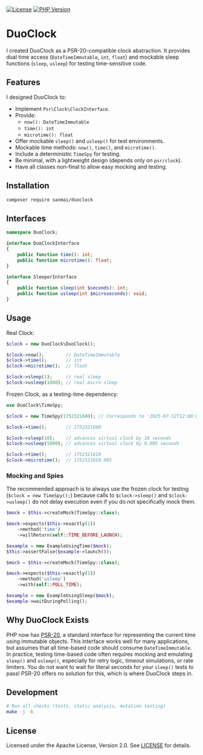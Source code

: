 [![License](https://img.shields.io/github/license/sanmai/duoclock.svg)](LICENSE)
[![PHP Version](https://img.shields.io/packagist/php-v/sanmai/duoclock.svg)](https://packagist.org/packages/sanmai/duoclock)

# DuoClock

I created DuoClock as a PSR-20-compatible clock abstraction. It provides dual time access (`DateTimeImmutable`, `int`, `float`) and mockable sleep functions (`sleep`, `usleep`) for testing time-sensitive code.

## Features

I designed DuoClock to:

* Implement `Psr\Clock\ClockInterface`.
* Provide:
  * `now(): DateTimeImmutable`
  * `time(): int`
  * `microtime(): float`
* Offer mockable `sleep()` and `usleep()` for test environments.
* Mockable time methods: `now()`, `time()`, and `microtime()`.
* Include a deterministic `TimeSpy` for testing.
* Be minimal, with a lightweight design (depends only on `psr/clock`).
* Have all classes non-final to allow easy mocking and testing.

## Installation

```bash
composer require sanmai/duoclock
```

## Interfaces

```php
namespace DuoClock;

interface DuoClockInterface
{
    public function time(): int;
    public function microtime(): float;
}

interface SleeperInterface
{
    public function sleep(int $seconds): int;
    public function usleep(int $microseconds): void;
}
```


## Usage

Real Clock:

```php
$clock = new DuoClock\DuoClock();

$clock->now();        // DateTimeImmutable
$clock->time();       // int
$clock->microtime();  // float

$clock->sleep(1);     // real sleep
$clock->usleep(1000); // real micro-sleep
```

Frozen Clock, as a testing-time dependency:

```php
use DuoClock\TimeSpy;

$clock = new TimeSpy(1752321600); // Corresponds to '2025-07-12T12:00:00Z'

$clock->time();       // 1752321600

$clock->sleep(10);    // advances virtual clock by 10 seconds
$clock->usleep(5000); // advances virtual clock by 0.005 seconds

$clock->time();       // 1752321610
$clock->microtime();  // 1752321610.005
```

### Mocking and Spies

The recommended approach is to always use the frozen clock for testing (`$clock = new TimeSpy();`) because calls to `$clock->sleep()` and `$clock->usleep()` do not delay execution even if you do not specifically mock them.

```php
$mock = $this->createMock(TimeSpy::class);

$mock->expects($this->exactly(1))
    ->method('time')
    ->willReturn(self::TIME_BEFORE_LAUNCH);

$example = new ExampleUsingTime($mock);
$this->assertFalse($example->launch());
```

```php
$mock = $this->createMock(TimeSpy::class);

$mock->expects($this->exactly(1))
    ->method('usleep')
    ->with(self::POLL_TIME);

$example = new ExampleUsingSleep($mock);
$example->waitDuringPolling();
```

## Why DuoClock Exists

PHP now has [PSR-20](https://www.php-fig.org/psr/psr-20/), a standard interface for representing the current time using immutable objects. This interface works well for many applications, but assumes that all time-based code should consume `DateTimeImmutable`. In practice, testing time-based code often requires mocking and emulating `sleep()` and `usleep()`, especially for retry logic, timeout simulations, or rate limiters. You do not want to wait for literal seconds for your `sleep()` tests to pass! PSR-20 offers no solution for this, which is where DuoClock steps in.

## Development

```bash
# Run all checks (tests, static analysis, mutation testing)
make -j -k
```

## License

Licensed under the Apache License, Version 2.0. See [LICENSE](LICENSE) for details.
